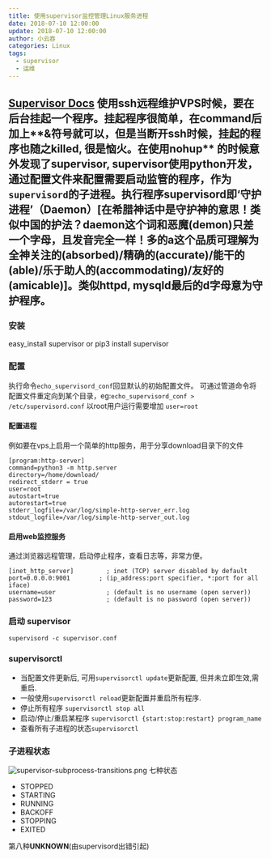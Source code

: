 ```yaml
---
title: 使用supervisor监控管理Linux服务进程
date: 2018-07-10 12:00:00
update: 2018-07-10 12:00:00
author: 小云吞
categories: Linux
tags: 
  - supervisor
  - 运维
---
```


[Supervisor Docs](http://www.supervisord.org/)
使用ssh远程维护VPS时候，要在后台挂起一个程序。挂起程序很简单，在command后加上**&**符号就可以，但是当断开ssh时候，挂起的程序也随之killed, 很是恼火。在使用**nohup** 的时候意外发现了**supervisor**, **supervisor**使用python开发，通过配置文件来配置需要启动监管的程序，作为```supervisord```的子进程。执行程序**supervisord**即‘守护进程’（Daemon）[在希腊神话中是守护神的意思！类似中国的护法？**daemon**这个词和恶魔(demon)只差一个字母，且发音完全一样！多的a这个品质可理解为全神关注的(absorbed)/精确的(accurate)/能干的(able)/乐于助人的(accommodating)/友好的(amicable)]。类似**httpd**, **mysqld**最后的d字母意为守护程序。
---
### 安装
easy_install supervisor
or 
pip3 install supervisor
### 配置
执行命令```echo_supervisord_conf```回显默认的初始配置文件。
可通过管道命令将配置文件重定向到某个目录，eg:```echo_supervisord_conf > /etc/supervisord.conf```
以root用户运行需要增加 `user=root`
#### 配置进程
例如要在vps上启用一个简单的http服务，用于分享download目录下的文件
```
[program:http-server]
command=python3 -m http.server
directory=/home/download/
redirect_stderr = true
user=root
autostart=true
autorestart=true
stderr_logfile=/var/log/simple-http-server_err.log
stdout_logfile=/var/log/simple-http-server_out.log
```
#### 启用web监控服务
通过浏览器远程管理，启动停止程序，查看日志等，非常方便。
```
[inet_http_server]         ; inet (TCP) server disabled by default
port=0.0.0.0:9001        ; (ip_address:port specifier, *:port for all iface)
username=user              ; (default is no username (open server))
password=123               ; (default is no password (open server))

```
### 启动 supervisor
```supervisord -c supervisor.conf```

### supervisorctl
- 当配置文件更新后, 可用```supervisorctl update```更新配置, 但并未立即生效,需重启.
- 一般使用```supervisorctl reload```更新配置并重启所有程序.
- 停止所有程序 ```supervisorctl stop all```
- 启动/停止/重启某程序 ```supervisorctl {start:stop:restart} program_name```
- 查看所有子进程的状态```supervisorctl```
### 子进程状态
![supervisor-subprocess-transitions.png](supervisor-subprocess-transitions.png)
七种状态

- STOPPED
- STARTING
- RUNNING
- BACKOFF
- STOPPING
- EXITED

第八种**UNKNOWN**(由supervisord出错引起)

